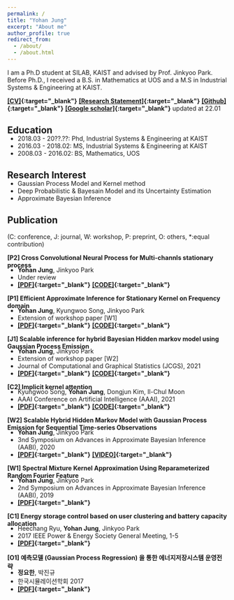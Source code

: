 ```yaml
---
permalink: /
title: "Yohan Jung"
excerpt: "About me"
author_profile: true
redirect_from: 
  - /about/
  - /about.html
---
```

I am a Ph.D student at SILAB, KAIST and advised by Prof. Jinkyoo Park. Before Ph.D., I received a B.S. in Mathematics at UOS and a M.S in Industrial Systems & Engineering at KAIST.

**[[CV]](https://e2ee22.github.io/){:target="_blank"}** **[[Research Statement]](https://e2ee22.github.io/){:target="_blank"}** **[[Github]](https://e2ee22.github.io/){:target="_blank"}** **[[Google scholar]](https://scholar.google.com/citations?user=DwAJS14AAAAJ&hl=ko){:target="_blank"}** updated at 22.01

<style type='text/css'>
  ul{
    margin:0;
    margin-top: -20px;
  }
</style>  

## Education
* 2018.03 - 20??.??: Phd, Industrial Systems & Engineering at KAIST
* 2016.03 - 2018.02: MS, Industrial Systems & Engineering at KAIST
* 2008.03 - 2016.02: BS, Mathematics, UOS

## Research Interest
* Gaussian Process Model and Kernel method
* Deep Probabilistic & Bayesain Model and its Uncertainty Estimation
* Approximate Bayesian Inference

## Publication 
(C: conference, J: journal, W: workshop, P: preprint, O: others, *:equal contribution)

**[P2] Cross Convolutional Neural Process for Multi-channls stationary process** 
* **Yohan Jung**, Jinkyoo Park  
* Under review
* **[[PDF]](https://){:target="_blank"}** **[[CODE]](https://){:target="_blank"}**    <br/>

**[P1] Efficient Approximate Inference for Stationary Kernel on Frequency domain** 
* **Yohan Jung**, Kyungwoo Song, Jinkyoo Park  
* Extension of workshop paper [W1]  
* **[[PDF]](https://){:target="_blank"}** **[[CODE]](https://github.com/becre2021/abinfergsm){:target="_blank"}**    <br/>

**[J1] Scalable inference for hybrid Bayesian Hidden markov model using Gaussian Process Emission** 
* **Yohan Jung**, Jinkyoo Park
* Extension of workshop paper [W2]
* Journal of Computational and Graphical Statistics (JCGS), 2021
* **[[PDF]](https://www.tandfonline.com/doi/full/10.1080/10618600.2021.2023021){:target="_blank"}** **[[CODE]](https://github.com/becre2021/abinferhmmgp){:target="_blank"}** <br/>

**[C2] Implicit kernel attention** 
* Kyungwoo Song, **Yohan Jung**, Dongjun Kim, Il-Chul Moon
* AAAI Conference on Artificial Intelligence (AAAI), 2021
* **[[PDF]](https://ojs.aaai.org/index.php/AAAI/article/view/17168/16975){:target="_blank"}** **[[CODE]](https://github.com/gtshs2/Implicit_Kernel_Attention){:target="_blank"}**<br/>

**[W2] Scalable Hybrid Hidden Markov Model with Gaussian Process Emission for Sequential Time-series Observations** 
* **Yohan Jung**, Jinkyoo Park
* 3nd Symposium on Advances in Approximate Bayesian Inference (AABI), 2020
* **[[PDF]](https://openreview.net/forum?id=gls08I17Zx){:target="_blank"}** **[[VIDEO]](https://youtu.be/W8V4GZ21KbE){:target="_blank"}**  <br/>

**[W1] Spectral Mixture Kernel Approximation Using Reparameterized Random Fourier Feature** 
* **Yohan Jung**, Jinkyoo Park
* 2nd Symposium on Advances in Approximate Bayesian Inference (AABI), 2019
* **[[PDF]](https://openreview.net/pdf?id=HJlvKy3VFS){:target="_blank"}**   <br/>

**[C1] Energy storage control based on user clustering and battery capacity allocation** 
* Heechang Ryu, **Yohan Jung**, Jinkyoo Park
* 2017 IEEE Power & Energy Society General Meeting, 1-5
* **[[PDF]](https://ieeexplore.ieee.org/document/8273768){:target="_blank"}**   <br/>

**[O1] 예측모델 (Gaussian Process Regression) 을 통한 에너지저장시스템 운영전략** 
* **정요한**, 박진규
* 한국시뮬레이션학회 2017
* **[[PDF]](https://www.dbpia.co.kr/pdf/pdfView.do?nodeId=NODE07169362&mark=0&useDate=&ipRange=N&accessgl=Y&language=ko_KR){:target="_blank"}**   <br/>
